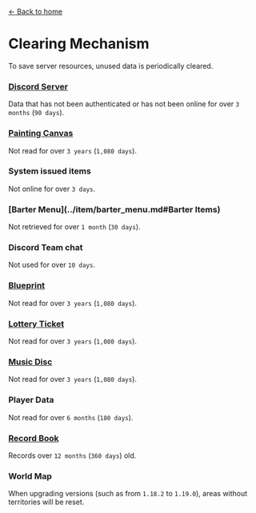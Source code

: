 [← Back to home](../)
# Clearing Mechanism
To save server resources, unused data is periodically cleared.

### [Discord Server](discord_server.md)
Data that has not been authenticated or has not been online for over `3 months` (`90 days`).

### [Painting Canvas](../item/draw_map.md)
Not read for over `3 years` (`1,080 days`).

### System issued items
Not online for over `3 days`.

### [Barter Menu](../item/barter_menu.md#Barter Items)
Not retrieved for over `1 month` (`30 days`).

### Discord Team chat
Not used for over `10 days`.

### [Blueprint](../item/build_blueprint.md)
Not read for over `3 years` (`1,080 days`).

### [Lottery Ticket](../item/lottery_ticket.md)
Not read for over `3 years` (`1,080 days`).

### [Music Disc](../item/music_box.md)
Not read for over `3 years` (`1,080 days`).

### Player Data
Not read for over `6 months` (`180 days`).

### [Record Book](../item/logger_menu.md)
Records over `12 months` (`360 days`) old.

### World Map
When upgrading versions (such as from `1.18.2` to `1.19.0`), areas without territories will be reset.
